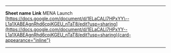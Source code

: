   ---------------- ---------------------------------------------------------------------------------------------------------------------------------------------------------------------------------------------------------------------------------
  **Sheet name**   **Link**
  MENA Launch      [https://docs.google.com/document/d/1ELaCALl7HPxYY\--L1a1XABEAgnRhd6cpjKGEU_nTaT8/edit?usp=sharing](https://docs.google.com/document/d/1ELaCALl7HPxYY--L1a1XABEAgnRhd6cpjKGEU_nTaT8/edit?usp=sharing){card-appearance="inline"}
                   
  ---------------- ---------------------------------------------------------------------------------------------------------------------------------------------------------------------------------------------------------------------------------
